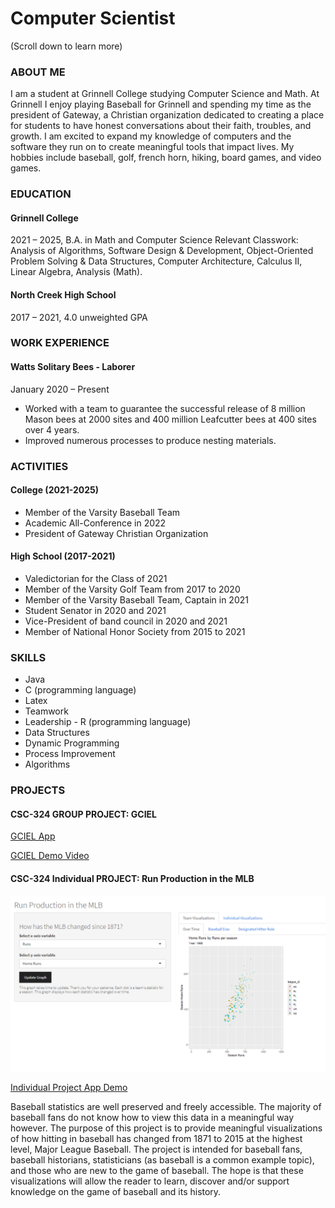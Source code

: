 # Computer Scientist

(Scroll down to learn more)

### ABOUT ME

I am a student at Grinnell College studying Computer Science and Math. At Grinnell I enjoy playing Baseball for Grinnell and spending my time as the president of Gateway, a Christian organization dedicated to creating a place for students to have honest conversations about their faith, troubles, and growth. I am excited to expand my knowledge of computers and the software they run on to create meaningful tools that impact lives.
My hobbies include baseball, golf, french horn, hiking, board games, and video games.

### EDUCATION

#### Grinnell College
2021 – 2025,
B.A. in Math and Computer Science
Relevant Classwork: Analysis of Algorithms, Software Design & Development, Object-Oriented Problem Solving & Data Structures, Computer Architecture, Calculus II, Linear Algebra, Analysis (Math). 

#### North Creek High School
2017 – 2021,
4.0 unweighted GPA 

### WORK EXPERIENCE
#### Watts Solitary Bees - Laborer
January 2020 – Present
-	Worked with a team to guarantee the successful release of 8 million Mason bees at 2000 sites and 400 million Leafcutter bees at 400 sites over 4 years. 
-	Improved numerous processes to produce nesting materials.

### ACTIVITIES
#### College (2021-2025)
-	Member of the Varsity Baseball Team
-	Academic All-Conference in 2022
-	President of Gateway Christian Organization

#### High School (2017-2021)
-	Valedictorian for the Class of 2021
-	Member of the Varsity Golf Team from 2017 to 2020
-	Member of the Varsity Baseball Team, Captain in 2021
-	Student Senator in 2020 and 2021
-	Vice-President of band council in 2020 and 2021
-	Member of National Honor Society from 2015 to 2021
  
### SKILLS
-	Java
-	C (programming language)
-	Latex
-	Teamwork
-	Leadership	-	R (programming language)
-	Data Structures
-	Dynamic Programming
-	Process Improvement
-	Algorithms

### PROJECTS

#### CSC-324 GROUP PROJECT: GCIEL 
[GCIEL App](https://synkronizing.shinyapps.io/ShipAssessment/)

[GCIEL Demo Video](https://youtu.be/UH-14nsi-n8)

#### CSC-324 Individual PROJECT: Run Production in the MLB 

![Individual Project App Image](/assets/img/individualProjectScreenshot.png)

[Individual Project App Demo]([https://github.com/kwatts11/CSC324-IndividualProject](https://youtu.be/VbJMVXO_oKQ))

Baseball statistics are well preserved and freely accessible. The majority of baseball fans do not know how to view this data in a meaningful way however. The purpose of this project is to provide meaningful visualizations of how hitting in baseball has changed from 1871 to 2015 at the highest level, Major League Baseball. The project is intended for baseball fans, baseball historians, statisticians (as baseball is a common example topic), and those who are new to the game of baseball. The hope is that these visualizations will allow the reader to learn, discover and/or support knowledge on the game of baseball and its history.
